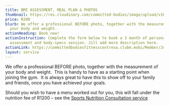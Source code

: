 ```yaml
---
title: BMI ASSESSMENT, MEAL PLAN & PHOTOS
thumbnail: https://res.cloudinary.com/committed-bodies/image/upload/v1642508688/services/BMI-CommittedBodies-gym-benoni-scaled.png
price: R200
blurb: We offer a professional BEFORE photo, together with the measurement of
  your body and weight.
actionHeading: Book now!
actionInstruction: Complete the form below to book a 3 month of personal
  assessment and body-specs session. Jill add more description here.
actionLink: https://committedbodiesfitnesscentresa.clubm.mobi/Member/Joining.mvc?mtid=72655&joinAsNew=True
layout: service
---
```

We offer a professional BEFORE photo, together with the measurement of your body and weight.  This is handy to have as a starting point when joining the gym.  It is always great to have this to show off to your family and friends, once you have achieved your goals.

Should you wish to have a menu worked out for you, this will fall under the nutrition fee of R1200 – see the [Sports Nutrition Consultation service](https://committedbodies.co.za/services/nutrition-consultation/)
